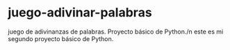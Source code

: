 # juego-adivinar-palabras
juego de adivinanzas de palabras. Proyecto básico de Python./n
este es mi segundo proyecto básico de Python.
